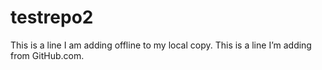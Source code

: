 # testrepo2
This is a line I am adding offline to my local copy.
This is a line I’m adding from GitHub.com.
